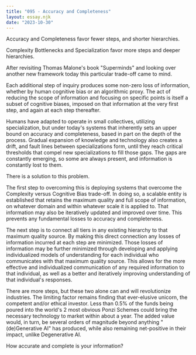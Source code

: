 ```yaml
---
title: "095 - Accuracy and Completeness"
layout: essay.njk
date: "2023-10-30"
---
```


Accuracy and Completeness favor fewer steps, and shorter hierarchies.

Complexity Bottlenecks and Specialization favor more steps and deeper hierarchies.

After revisiting Thomas Malone's book "Superminds" and looking over another new framework today this particular trade-off came to mind.

Each additional step of inquiry produces some non-zero loss of information, whether by human cognitive bias or an algorithmic proxy. The act of reducing the scope of information and focusing on specific points is itself a subset of cognitive biases, imposed on that information at the very first step, and again at each step thereafter.

Humans have adapted to operate in small collectives, utilizing specialization, but under today's systems that inherently sets an upper bound on accuracy and completeness, based in part on the depth of the process. Gradual expansion of knowledge and technology also creates a drift, and fault lines between specializations form, until they reach critical thresholds that compel new specializations to fill those gaps. The gaps are constantly emerging, so some are always present, and information is constantly lost to them.

There is a solution to this problem.

The first step to overcoming this is deploying systems that overcome the Complexity versus Cognitive Bias trade-off. In doing so, a scalable entity is established that retains the maximum quality and full scope of information, on whatever domain and within whatever scale it is applied to. That information may also be iteratively updated and improved over time. This prevents any fundamental losses to accuracy and completeness.

The next step is to connect all tiers in any existing hierarchy to that maximum quality source. By making this direct connection any losses of information incurred at each step are minimized. Those losses of information may be further minimized through developing and applying individualized models of understanding for each individual who communicates with that maximum quality source. This allows for the more effective and individualized communication of any required information to that individual, as well as a better and iteratively improving understanding of that individual's responses.

There are more steps, but these two alone can and will revolutionize industries. The limiting factor remains finding that ever-elusive unicorn, the competent and/or ethical investor. Less than 0.5% of the funds being poured into the world's 2 most obvious Ponzi Schemes could bring the necessary technology to market within about a year. The added value would, in turn, be several orders of magnitude beyond anything "(de)Generative AI" has produced, while also remaining net-positive in their impact, unlike Degenerative AI.

How accurate and complete is your information?